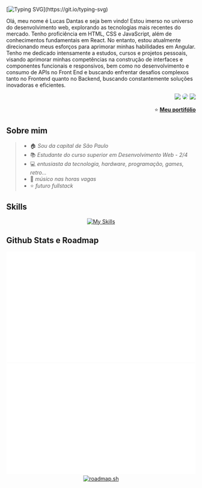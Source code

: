 
[![Typing SVG](https://readme-typing-svg.demolab.com?font=Fira+Code&weight=600&duration=4000&pause=500&background=FF00F100&vCenter=true&random=true&width=435&lines=Ol%C3%A1+mundo!;Lucas+Dantas%2C+Desenvolvedor+Web!)](https://git.io/typing-svg)

Olá, meu nome é Lucas Dantas e seja bem vindo! Estou imerso no universo do desenvolvimento web, explorando as tecnologias mais recentes do mercado. Tenho proficiência em HTML, CSS e JavaScript, além de conhecimentos fundamentais em React. No entanto, estou atualmente direcionando meus esforços para aprimorar minhas habilidades em Angular. Tenho me dedicado intensamente a estudos, cursos e projetos pessoais, visando aprimorar minhas competências na construção de interfaces e componentes funcionais e responsivos, bem como no desenvolvimento e consumo de APIs no Front End e buscando enfrentar desafios complexos tanto no Frontend quanto no Backend, buscando constantemente soluções inovadoras e eficientes.

<div align="end"> 
<a href = "mailto:dants.dev@gmail.com"><img src="https://img.shields.io/badge/-Gmail-%23333?style=for-the-badge&logo=gmail&logoColor=white" target="_blank"></a>
<a href="https://www.linkedin.com/in/dantsc/" target="_blank"><img src="https://img.shields.io/badge/-LinkedIn-%230077B5?style=for-the-badge&logo=linkedin&logoColor=white" style="border-radius: 30px" target="_blank"></a>
<a href="https://discord.com/users/432259058561449985" target="_blank"><img src="https://img.shields.io/badge/Discord-7289DA?style=for-the-badge&logo=discord&logoColor=white" target="_blank"></a>
</div>

<div align="end">
  
:star: [**Meu portifólio**](http://dantsdev.vercel.app)

</div>

<h2>Sobre mim</h2>

> - :house: *Sou da capital de São Paulo*
> - :books: *Estudante do curso superior em Desenvolvimento Web - 2/4*
> - :computer: *entusiasta da tecnologia, hardware, programação, games, retro...*
> - :guitar: *músico nas horas vagas*
> - :star: *futuro fullstack*

<h2>Skills</h2>

<div align="center">

[![My Skills](https://skillicons.dev/icons?i=html,css,javascript,typescript,git,angular,react,nestjs,linux,bootstrap,tailwind,figma)](https://skillicons.dev)

</div>

<h2>Github Stats e Roadmap</h2>

<div align="center">
  
![](https://raw.githubusercontent.com/ldantsc/github-stats/master/generated/overview.svg#gh-dark-mode-only) ![](https://raw.githubusercontent.com/ldantsc/github-stats/master/generated/languages.svg#gh-dark-mode-only) [![roadmap.sh](https://api.roadmap.sh/v1-badge/wide/64f63e3e5ce9f4ca588f1e3a?variant=dark&roadmaps=angular%2Cjavascript%2Cfrontend%2Ctypescript)](https://roadmap.sh)

</div>
